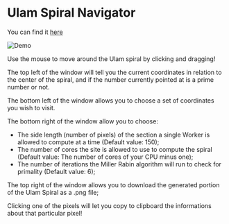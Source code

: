 # Ulam Spiral Navigator

You can find it [here](https://gold18k.github.io/Ulam-Spiral-Navigator/)

![Demo](https://i.ibb.co/chBngZm/Screenshot-2025-01-27-224513.png)

Use the mouse to move around the Ulam spiral by clicking and dragging!

The top left of the window will tell you the current coordinates in relation to the center of the spiral, and if the number currently pointed at is a prime number or not.

The bottom left of the window allows you to choose a set of coordinates you wish to visit.

The bottom right of the window allow you to choose:
- The side length (number of pixels) of the section a single Worker is allowed to compute at a time (Default value: 150);
- The number of cores the site is allowed to use to compute the spiral (Default value: The number of cores of your CPU minus one);
- The number of iterations the Miller Rabin algorithm will run to check for primality (Default value: 6);

The top right of the window allows you to download the generated portion of the Ulam Spiral as a .png file;

Clicking one of the pixels will let you copy to clipboard the informations about that particular pixel!
